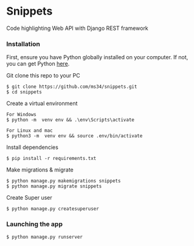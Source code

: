 # Snippets

Code highlighting Web API with Django REST framework

### Installation

First, ensure you have Python globally installed on your computer. If not, you can get Python [here](python.org).


Git clone this repo to your PC

    $ git clone https://github.com/ms34/snippets.git
    $ cd snippets

Create a virtual environment

    For Windows
    $ python -m  venv env && .\env\Scripts\activate  

    For Linux and mac
    $ python3 -m  venv env && source .env/bin/activate

Install dependencies

    $ pip install -r requirements.txt

Make migrations & migrate

    $ python manage.py makemigrations snippets
    $ python manage.py migrate snippets

Create Super user

    $ python manage.py createsuperuser

### Launching the app

    $ python manage.py runserver
